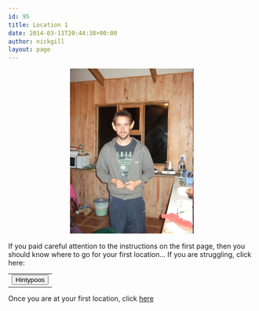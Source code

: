 ```yaml
---
id: 95
title: Location 1
date: 2014-03-11T20:44:38+00:00
author: nickgill
layout: page
---
```


<p align="center">
<img src="../sb3.JPG" width="50%" alt="legend" />
</p>
<p>
If you paid careful attention to the instructions on the first page, then you should know where to go for your first location... If you are struggling,  click here:

<table width="100%" cellspacing="20">
  <tr><td align="center"><button onclick="myFunction()">Hintypoos</button></td></tr>
</table>

<p>
Once you are at your first location, click <a href = "p4">here</a>
</p>

<script>
function myFunction() {
  alert("Remember that you need to know ***what 3 words*** you got as answers to the puzzle.");
}
</script>

